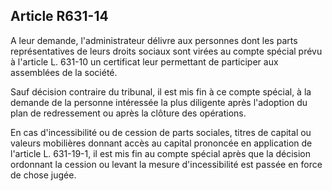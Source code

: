 Article R631-14
----
A leur demande, l'administrateur délivre aux personnes dont les parts
représentatives de leurs droits sociaux sont virées au compte spécial prévu à
l'article L. 631-10 un certificat leur permettant de participer aux assemblées
de la société.

Sauf décision contraire du tribunal, il est mis fin à ce compte spécial, à la
demande de la personne intéressée la plus diligente après l'adoption du plan de
redressement ou après la clôture des opérations.

En cas d'incessibilité ou de cession de parts sociales, titres de capital ou
valeurs mobilières donnant accès au capital prononcée en application de
l'article L. 631-19-1, il est mis fin au compte spécial après que la décision
ordonnant la cession ou levant la mesure d'incessibilité est passée en force de
chose jugée.
